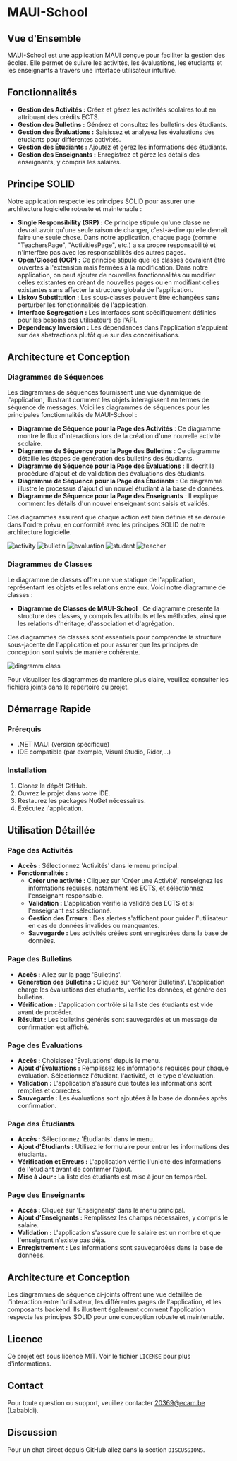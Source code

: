 # MAUI-School

## Vue d'Ensemble
MAUI-School est une application MAUI conçue pour faciliter la gestion des écoles. Elle permet de suivre les activités, les évaluations, les étudiants et les enseignants à travers une interface utilisateur intuitive.

## Fonctionnalités
- **Gestion des Activités :** Créez et gérez les activités scolaires tout en attribuant des crédits ECTS.
- **Gestion des Bulletins :** Générez et consultez les bulletins des étudiants.
- **Gestion des Évaluations :** Saisissez et analysez les évaluations des étudiants pour différentes activités.
- **Gestion des Étudiants :** Ajoutez et gérez les informations des étudiants.
- **Gestion des Enseignants :** Enregistrez et gérez les détails des enseignants, y compris les salaires.

## Principe SOLID
Notre application respecte les principes SOLID pour assurer une architecture logicielle robuste et maintenable :
- **Single Responsibility (SRP) :** Ce principe stipule qu'une classe ne devrait avoir qu'une seule raison de changer, c'est-à-dire qu'elle devrait faire une seule chose. Dans notre application, chaque page (comme "TeachersPage", "ActivitiesPage", etc.) a sa propre responsabilité et n'interfère pas avec les responsabilités des autres pages.
- **Open/Closed (OCP) :** Ce principe stipule que les classes devraient être ouvertes à l'extension mais fermées à la modification. Dans notre application, on peut ajouter de nouvelles fonctionnalités ou modifier celles existantes en créant de nouvelles pages ou en modifiant celles existantes sans affecter la structure globale de l'application.
- **Liskov Substitution :** Les sous-classes peuvent être échangées sans perturber les fonctionnalités de l'application.
- **Interface Segregation :** Les interfaces sont spécifiquement définies pour les besoins des utilisateurs de l'API.
- **Dependency Inversion :** Les dépendances dans l'application s'appuient sur des abstractions plutôt que sur des concrétisations.

## Architecture et Conception

### Diagrammes de Séquences
Les diagrammes de séquences fournissent une vue dynamique de l'application, illustrant comment les objets interagissent en termes de séquence de messages. Voici les diagrammes de séquences pour les principales fonctionnalités de MAUI-School :

- **Diagramme de Séquence pour la Page des Activités** : Ce diagramme montre le flux d'interactions lors de la création d'une nouvelle activité scolaire.
- **Diagramme de Séquence pour la Page des Bulletins** : Ce diagramme détaille les étapes de génération des bulletins des étudiants.
- **Diagramme de Séquence pour la Page des Évaluations** : Il décrit la procédure d'ajout et de validation des évaluations des étudiants.
- **Diagramme de Séquence pour la Page des Étudiants** : Ce diagramme illustre le processus d'ajout d'un nouvel étudiant à la base de données.
- **Diagramme de Séquence pour la Page des Enseignants** : Il explique comment les détails d'un nouvel enseignant sont saisis et validés.

Ces diagrammes assurent que chaque action est bien définie et se déroule dans l'ordre prévu, en conformité avec les principes SOLID de notre architecture logicielle.

![activity](https://github.com/Prota0202/MAUI-School/assets/153845537/00d75c62-dc9b-446d-968c-488c1e36eaad)
![bulletin](https://github.com/Prota0202/MAUI-School/assets/153845537/9f32ff8c-fffd-4437-b259-cb009834b530)
![evaluation](https://github.com/Prota0202/MAUI-School/assets/153845537/e478cbd7-3884-4e22-8fd6-cdaead59e1b0)
![student](https://github.com/Prota0202/MAUI-School/assets/153845537/964e302a-b6cc-41a4-a36a-dfc4fe9c3428)
![teacher](https://github.com/Prota0202/MAUI-School/assets/153845537/d0e0a9d3-7d35-4d3d-806a-6492c0fce059)

### Diagrammes de Classes
Le diagramme de classes offre une vue statique de l'application, représentant les objets et les relations entre eux. Voici notre diagramme de classes :

- **Diagramme de Classes de MAUI-School** : Ce diagramme présente la structure des classes, y compris les attributs et les méthodes, ainsi que les relations d'héritage, d'association et d'agrégation.

Ces diagrammes de classes sont essentiels pour comprendre la structure sous-jacente de l'application et pour assurer que les principes de conception sont suivis de manière cohérente.

![diagramm class](https://github.com/Prota0202/MAUI-School/assets/153845537/ac445575-6822-407d-b2ad-abe81fc77dd6)

Pour visualiser les diagrammes de maniere plus claire, veuillez consulter les fichiers joints dans le répertoire du projet.

## Démarrage Rapide
### Prérequis
- .NET MAUI (version spécifique)
- IDE compatible (par exemple, Visual Studio, Rider,...)

### Installation
1. Clonez le dépôt GitHub.
2. Ouvrez le projet dans votre IDE.
3. Restaurez les packages NuGet nécessaires.
4. Exécutez l'application.

## Utilisation Détaillée

### Page des Activités
- **Accès :** Sélectionnez 'Activités' dans le menu principal.
- **Fonctionnalités :**
  - **Créer une activité :** Cliquez sur 'Créer une Activité', renseignez les informations requises, notamment les ECTS, et sélectionnez l'enseignant responsable.
  - **Validation :** L'application vérifie la validité des ECTS et si l'enseignant est sélectionné.
  - **Gestion des Erreurs :** Des alertes s'affichent pour guider l'utilisateur en cas de données invalides ou manquantes.
  - **Sauvegarde :** Les activités créées sont enregistrées dans la base de données.

### Page des Bulletins
- **Accès :** Allez sur la page 'Bulletins'.
- **Génération des Bulletins :** Cliquez sur 'Générer Bulletins'. L'application charge les évaluations des étudiants, vérifie les données, et génère des bulletins.
- **Vérification :** L'application contrôle si la liste des étudiants est vide avant de procéder.
- **Résultat :** Les bulletins générés sont sauvegardés et un message de confirmation est affiché.

### Page des Évaluations
- **Accès :** Choisissez 'Évaluations' depuis le menu.
- **Ajout d'Évaluations :** Remplissez les informations requises pour chaque évaluation. Sélectionnez l'étudiant, l'activité, et le type d'évaluation.
- **Validation :** L'application s'assure que toutes les informations sont remplies et correctes.
- **Sauvegarde :** Les évaluations sont ajoutées à la base de données après confirmation.

### Page des Étudiants
- **Accès :** Sélectionnez 'Étudiants' dans le menu.
- **Ajout d'Étudiants :** Utilisez le formulaire pour entrer les informations des étudiants.
- **Vérification et Erreurs :** L'application vérifie l'unicité des informations de l'étudiant avant de confirmer l'ajout.
- **Mise à Jour :** La liste des étudiants est mise à jour en temps réel.

### Page des Enseignants
- **Accès :** Cliquez sur 'Enseignants' dans le menu principal.
- **Ajout d'Enseignants :** Remplissez les champs nécessaires, y compris le salaire.
- **Validation :** L'application s'assure que le salaire est un nombre et que l'enseignant n'existe pas déjà.
- **Enregistrement :** Les informations sont sauvegardées dans la base de données.

## Architecture et Conception
Les diagrammes de séquence ci-joints offrent une vue détaillée de l'interaction entre l'utilisateur, les différentes pages de l'application, et les composants backend. Ils illustrent également comment l'application respecte les principes SOLID pour une conception robuste et maintenable.

## Licence
Ce projet est sous licence MIT. Voir le fichier `LICENSE` pour plus d'informations.

## Contact
Pour toute question ou support, veuillez contacter 20369@ecam.be (Lababidi).

## Discussion
Pour un chat direct depuis GitHub allez dans la section  `DISCUSSIONS`.
